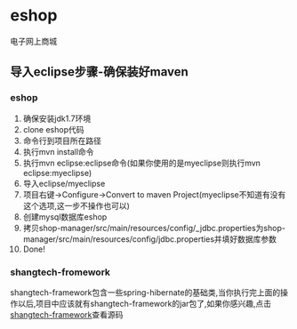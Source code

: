 eshop
=====

电子网上商城


## 导入eclipse步骤-确保装好maven
### eshop
1. 确保安装jdk1.7环境
2. clone eshop代码
3. 命令行到项目所在路径
4. 执行mvn install命令
5. 执行mvn eclipse:eclipse命令(如果你使用的是myeclipse则执行mvn eclipse:myeclipse)</li>
6. 导入eclipse/myeclipse
7. 项目右键->Configure->Convert to maven Project(myeclipse不知道有没有这个选项,这一步不操作也可以)
8. 创建mysql数据库eshop
9. 拷贝shop-manager/src/main/resources/config/_jdbc.properties为shop-manager/src/main/resources/config/jdbc.properties并填好数据库参数
10. Done!   

### shangtech-fromework
shangtech-framework包含一些spring-hibernate的基础类,当你执行完上面的操作以后,项目中应该就有shangtech-framework的jar包了,如果你感兴趣,点击[shangtech-framework](https://github.com/tsingheng/shangtech-framework)查看源码
